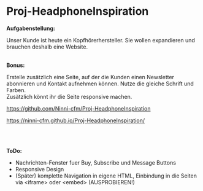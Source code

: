 # Proj-HeadphoneInspiration

**Aufgabenstellung:**

Unser Kunde ist heute ein Kopfhörerhersteller. Sie wollen expandieren und brauchen deshalb eine Website.
<br>
<br>

**Bonus:**

Erstelle zusätzlich eine Seite, auf der die Kunden einen Newsletter abonnieren und Kontakt aufnehmen können. Nutze die gleiche Schrift und Farben.<br>
Zusätzlich könnt ihr die Seite responsive machen.

https://github.com/Ninni-cfm/Proj-HeadphoneInspiration

https://ninni-cfm.github.io/Proj-HeadphoneInspiration/

<br>
<br>

**ToDo:**

-   Nachrichten-Fenster fuer Buy, Subscribe und Message Buttons
-   Responsive Design
-   (Später) komplette Navigation in eigene HTML, Einbindung in die Seiten via \<iframe\> oder \<embed\> (AUSPROBIEREN!)
